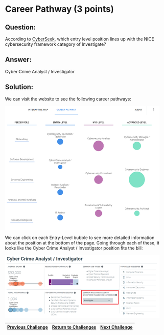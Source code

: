 # Career Pathway (3 points)

## Question:

According to [CyberSeek](http://www.cyberseek.org/pathway.html), which entry level position lines up with the NICE cybersecurity framework category of Investigate?

## Answer:

Cyber Crime Analyst / Investigator

## Solution:

We can visit the website to see the following career pathways:

[![website.png](website.png)](http://www.cyberseek.org/pathway.html)

We can click on each Entry-Level bubble to see more detailed information about the position at the bottom of the page. Going through each of these, it looks like the Cyber Crime Analyst / Investigator position fits the bill:

![investigator.png](investigator.png)

| [Previous Challenge](/Challenges/Collect-And-Operate/7/README.md#question) | [Return to Challenges](/Challenges/../../../#modules) | [Next Challenge](/Challenges/Investigate/2/README.md#question) |
| :------- | :-----: | ------: |